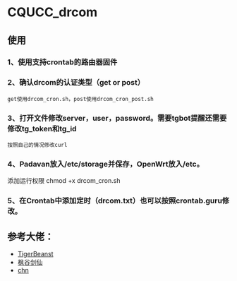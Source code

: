 # CQUCC_drcom

## 使用
### 1、使用支持crontab的路由器固件

### 2、确认drcom的认证类型（get or post）
    get使用drcom_cron.sh，post使用drcom_cron_post.sh
### 3、打开文件修改server，user，password。需要tgbot提醒还需要修改tg_token和tg_id
    按照自己的情况修改curl
### 4、Padavan放入/etc/storage并保存，OpenWrt放入/etc。
  添加运行权限
        chmod +x drcom_cron.sh
### 5、在Crontab中添加定时（drcom.txt）也可以按照crontab.guru修改。




## 参考大佬：

* [TigerBeanst](https://jakting.com/archives/drcom-autologin-padavan-tgbot.html)
* [枫谷剑仙](https://www.right.com.cn/forum/thread-249325-1-1.html)
* [chn](https://catalog.chn.moe/)
